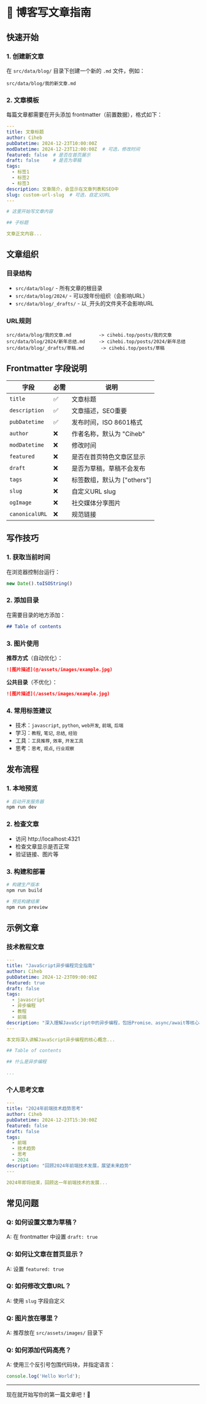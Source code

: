 # 📝 博客写文章指南

## 快速开始

### 1. 创建新文章

在 `src/data/blog/` 目录下创建一个新的 `.md` 文件，例如：
```
src/data/blog/我的新文章.md
```

### 2. 文章模板

每篇文章都需要在开头添加 frontmatter（前置数据），格式如下：

```yaml
---
title: 文章标题
author: Ciheb
pubDatetime: 2024-12-23T10:00:00Z
modDatetime: 2024-12-23T12:00:00Z  # 可选，修改时间
featured: false  # 是否在首页展示
draft: false     # 是否为草稿
tags:
  - 标签1
  - 标签2
  - 标签3
description: 文章简介，会显示在文章列表和SEO中
slug: custom-url-slug  # 可选，自定义URL
---

# 这里开始写文章内容

## 子标题

文章正文内容...
```

## 文章组织

### 目录结构
- `src/data/blog/` - 所有文章的根目录
- `src/data/blog/2024/` - 可以按年份组织（会影响URL）
- `src/data/blog/_drafts/` - 以`_`开头的文件夹不会影响URL

### URL规则
```
src/data/blog/我的文章.md          -> cihebi.top/posts/我的文章
src/data/blog/2024/新年总结.md     -> cihebi.top/posts/2024/新年总结
src/data/blog/_drafts/草稿.md      -> cihebi.top/posts/草稿
```

## Frontmatter 字段说明

| 字段 | 必需 | 说明 |
|------|------|------|
| `title` | ✅ | 文章标题 |
| `description` | ✅ | 文章描述，SEO重要 |
| `pubDatetime` | ✅ | 发布时间，ISO 8601格式 |
| `author` | ❌ | 作者名称，默认为 "Ciheb" |
| `modDatetime` | ❌ | 修改时间 |
| `featured` | ❌ | 是否在首页特色文章区显示 |
| `draft` | ❌ | 是否为草稿，草稿不会发布 |
| `tags` | ❌ | 标签数组，默认为 ["others"] |
| `slug` | ❌ | 自定义URL slug |
| `ogImage` | ❌ | 社交媒体分享图片 |
| `canonicalURL` | ❌ | 规范链接 |

## 写作技巧

### 1. 获取当前时间
在浏览器控制台运行：
```javascript
new Date().toISOString()
```

### 2. 添加目录
在需要目录的地方添加：
```markdown
## Table of contents
```

### 3. 图片使用

**推荐方式**（自动优化）：
```markdown
![图片描述](@/assets/images/example.jpg)
```

**公共目录**（不优化）：
```markdown
![图片描述](/assets/images/example.jpg)
```

### 4. 常用标签建议
- 技术：`javascript`, `python`, `web开发`, `前端`, `后端`
- 学习：`教程`, `笔记`, `总结`, `经验`
- 工具：`工具推荐`, `效率`, `开发工具`
- 思考：`思考`, `观点`, `行业观察`

## 发布流程

### 1. 本地预览
```bash
# 启动开发服务器
npm run dev
```

### 2. 检查文章
- 访问 http://localhost:4321
- 检查文章显示是否正常
- 验证链接、图片等

### 3. 构建和部署
```bash
# 构建生产版本
npm run build

# 预览构建结果
npm run preview
```

## 示例文章

### 技术教程文章
```yaml
---
title: "JavaScript异步编程完全指南"
author: Ciheb
pubDatetime: 2024-12-23T09:00:00Z
featured: true
draft: false
tags:
  - javascript
  - 异步编程
  - 教程
  - 前端
description: "深入理解JavaScript中的异步编程，包括Promise、async/await等核心概念"
---

本文将深入讲解JavaScript异步编程的核心概念...

## Table of contents

## 什么是异步编程

...
```

### 个人思考文章
```yaml
---
title: "2024年前端技术趋势思考"
author: Ciheb
pubDatetime: 2024-12-23T15:30:00Z
featured: false
draft: false
tags:
  - 前端
  - 技术趋势
  - 思考
  - 2024
description: "回顾2024年前端技术发展，展望未来趋势"
---

2024年即将结束，回顾这一年前端技术的发展...
```

## 常见问题

### Q: 如何设置文章为草稿？
A: 在 frontmatter 中设置 `draft: true`

### Q: 如何让文章在首页显示？
A: 设置 `featured: true`

### Q: 如何修改文章URL？
A: 使用 `slug` 字段自定义

### Q: 图片放在哪里？
A: 推荐放在 `src/assets/images/` 目录下

### Q: 如何添加代码高亮？
A: 使用三个反引号包围代码块，并指定语言：
```javascript
console.log('Hello World');
```

---

现在就开始写你的第一篇文章吧！🚀 